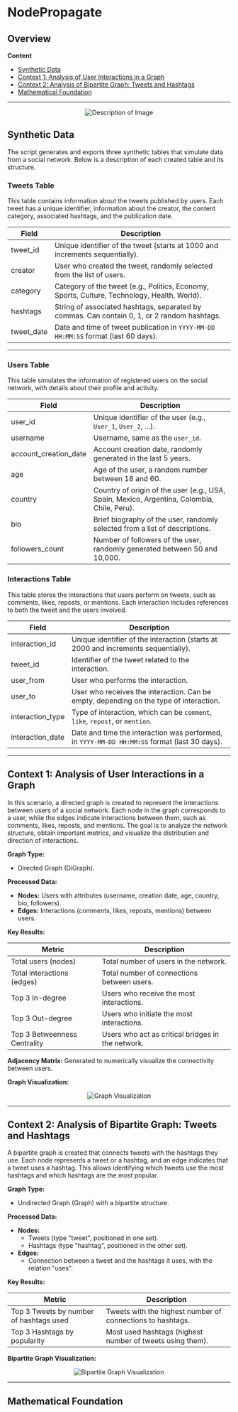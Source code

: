 # NodePropagate

## Overview


**Content**
- [Synthetic Data](#synthetic-data)
- [Context 1: Analysis of User Interactions in a Graph](#context-1-analysis-of-user-interactions-in-a-graph)
- [Context 2: Analysis of Bipartite Graph: Tweets and Hashtags](#context-2-analysis-of-bipartite-graph-tweets-and-hashtags)
- [Mathematical Foundation](#mathematical-foundation)

---


<div align="center">
    <img src="path/to/your/image.png" alt="Description of Image" />
</div>


## Synthetic Data

The script generates and exports three synthetic tables that simulate data from a social network. Below is a description of each created table and its structure.

### Tweets Table

This table contains information about the tweets published by users. Each tweet has a unique identifier, information about the creator, the content category, associated hashtags, and the publication date.


| Field       | Description                                                                                   |
|-------------|-----------------------------------------------------------------------------------------------|
| tweet_id    | Unique identifier of the tweet (starts at 1000 and increments sequentially).                  |
| creator     | User who created the tweet, randomly selected from the list of users.                         |
| category    | Category of the tweet (e.g., Politics, Economy, Sports, Culture, Technology, Health, World).  |
| hashtags    | String of associated hashtags, separated by commas. Can contain 0, 1, or 2 random hashtags.   |
| tweet_date  | Date and time of tweet publication in `YYYY-MM-DD HH:MM:SS` format (last 60 days).            |

---

### Users Table

This table simulates the information of registered users on the social network, with details about their profile and activity.

| Field                 | Description                                                                                       |
|-----------------------|---------------------------------------------------------------------------------------------------|
| user_id               | Unique identifier of the user (e.g., `User_1`, `User_2`, ...).                                    |
| username              | Username, same as the `user_id`.                                                                  |
| account_creation_date | Account creation date, randomly generated in the last 5 years.                                    |
| age                   | Age of the user, a random number between 18 and 60.                                               |
| country               | Country of origin of the user (e.g., USA, Spain, Mexico, Argentina, Colombia, Chile, Peru).       |
| bio                   | Brief biography of the user, randomly selected from a list of descriptions.                       |
| followers_count       | Number of followers of the user, randomly generated between 50 and 10,000.                        |

### Interactions Table

This table stores the interactions that users perform on tweets, such as comments, likes, reposts, or mentions. Each interaction includes references to both the tweet and the users involved.

| Field            | Description                                                                                                     |
|------------------|-----------------------------------------------------------------------------------------------------------------|
| interaction_id   | Unique identifier of the interaction (starts at 2000 and increments sequentially).                              |
| tweet_id         | Identifier of the tweet related to the interaction.                                                             |
| user_from        | User who performs the interaction.                                                                              |
| user_to          | User who receives the interaction. Can be empty, depending on the type of interaction.                          |
| interaction_type | Type of interaction, which can be `comment`, `like`, `repost`, or `mention`.                                    |
| interaction_date | Date and time the interaction was performed, in `YYYY-MM-DD HH:MM:SS` format (last 30 days).                    |


---


## Context 1: Analysis of User Interactions in a Graph

In this scenario, a directed graph is created to represent the interactions between users of a social network. Each node in the graph corresponds to a user, while the edges indicate interactions between them, such as comments, likes, reposts, and mentions. The goal is to analyze the network structure, obtain important metrics, and visualize the distribution and direction of interactions.

**Graph Type:**  
- Directed Graph (DiGraph).

**Processed Data:**  
- **Nodes:** Users with attributes (username, creation date, age, country, bio, followers).  
- **Edges:** Interactions (comments, likes, reposts, mentions) between users.

**Key Results:**  

| Metric                          | Description                                                      |
|---------------------------------|------------------------------------------------------------------|
| Total users (nodes)             | Total number of users in the network.                            |
| Total interactions (edges)      | Total number of connections between users.                       |
| Top 3 In-degree                 | Users who receive the most interactions.                         |
| Top 3 Out-degree                | Users who initiate the most interactions.                        |
| Top 3 Betweenness Centrality    | Users who act as critical bridges in the network.                |

**Adjacency Matrix:** Generated to numerically visualize the connectivity between users.  

**Graph Visualization:**  

<div align="center">
    <img src="https://github.com/user-attachments/assets/fd7aa595-1e20-44c9-b5b7-331bd67d2770" alt="Graph Visualization" />
</div>


---

## Context 2: Analysis of Bipartite Graph: Tweets and Hashtags

A bipartite graph is created that connects tweets with the hashtags they use. Each node represents a tweet or a hashtag, and an edge indicates that a tweet uses a hashtag. This allows identifying which tweets use the most hashtags and which hashtags are the most popular.

**Graph Type:**  
- Undirected Graph (Graph) with a bipartite structure.

**Processed Data:**  
- **Nodes:**  
    - Tweets (type "tweet", positioned in one set).  
    - Hashtags (type "hashtag", positioned in the other set).  
- **Edges:**  
    - Connection between a tweet and the hashtags it uses, with the relation "uses".

**Key Results:**  

| Metric                                    | Description                                                            |
|-------------------------------------------|------------------------------------------------------------------------|
| Top 3 Tweets by number of hashtags used   | Tweets with the highest number of connections to hashtags.             |
| Top 3 Hashtags by popularity               | Most used hashtags (highest number of tweets using them).              |

**Bipartite Graph Visualization:**  

<div align="center">
    <img src="https://github.com/user-attachments/assets/533bac25-dd9e-415f-b6dd-258720c2b602" alt="Bipartite Graph Visualization" />
</div>

---

## Mathematical Foundation 